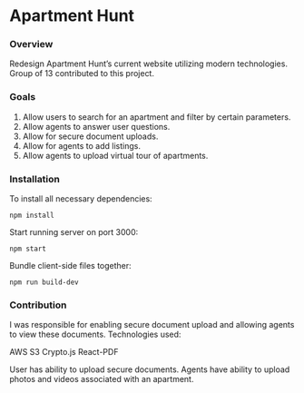 # Apartment Hunt

### Overview
Redesign Apartment Hunt’s current website utilizing modern technologies. Group of 13 contributed to this project. 

### Goals
1. Allow users to search for an apartment and filter by certain parameters.
2. Allow agents to answer user questions.
3. Allow for secure document uploads.
4. Allow for agents to add listings.
5. Allow agents to upload virtual tour of apartments.


### Installation
To install all necessary dependencies: 
```
npm install
```
Start running server on port 3000:
```
npm start
```
Bundle client-side files together:
```
npm run build-dev
```

### Contribution
I was responsible for enabling secure document upload and allowing agents to view these documents. Technologies used: 

AWS S3
Crypto.js
React-PDF

User has ability to upload secure documents. Agents have ability to upload photos and videos associated with an apartment. 
